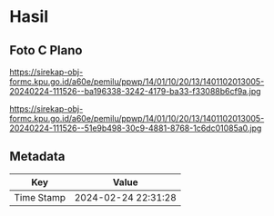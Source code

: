 # Hasil

## Foto C Plano

https://sirekap-obj-formc.kpu.go.id/a60e/pemilu/ppwp/14/01/10/20/13/1401102013005-20240224-111526--ba196338-3242-4179-ba33-f33088b6cf9a.jpg

https://sirekap-obj-formc.kpu.go.id/a60e/pemilu/ppwp/14/01/10/20/13/1401102013005-20240224-111526--51e9b498-30c9-4881-8768-1c6dc01085a0.jpg


## Metadata

| Key        | Value               |
| ---------- | ------------------- |
| Time Stamp | 2024-02-24 22:31:28 |



